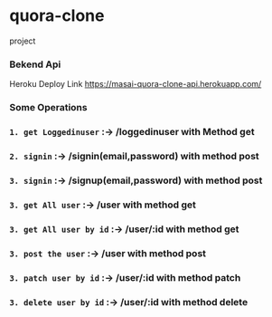 # quora-clone
project

### Bekend Api
Heroku Deploy Link  https://masai-quora-clone-api.herokuapp.com/

<h3>Some Operations<h3/>
  
### `1. get Loggedinuser` :-> /loggedinuser with Method get
### `2. signin`           :-> /signin(email,password)       with method post
### `3. signin`           :-> /signup(email,password)       with method post
  
  
### `3. get All user`           :-> /user       with method get
### `3. get All user by id`           :-> /user/:id      with method get
### `3. post the user`           :-> /user      with method post
### `3. patch user by id`           :-> /user/:id      with method patch
### `3. delete user by id`           :-> /user/:id      with method delete
